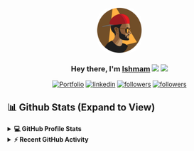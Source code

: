 <p align="center">
<a href="#"><img width="20%" height="auto" style="border-radius: 30%" src="static/avatar.png" height="175px"/></a>
</p>


<h3 align="center">Hey there, I'm <a href="https://ishmam.one">Ishmam</a> <img src="https://media.giphy.com/media/hvRJCLFzcasrR4ia7z/giphy.gif" width="28"> <img src="https://emojis.slackmojis.com/emojis/images/1531849430/4246/blob-sunglasses.gif?1531849430" width="28"/></h3>

<p align="center">
  <a href="https://ishmam.one"><img alt="Portfolio" title="Portfolio" src="https://img.shields.io/badge/-Portfolio-000000?style=for-the-badge&logo=koding&logoColor=Green"/></a>
  <a href="https://www.linkedin.com/in/ishmam-hossain"><img alt="linkedin" title="Find me on Linkedin" src="https://img.shields.io/badge/LinkedIn-0077B5?style=for-the-badge&logo=linkedin&logoColor=white"/></a> 
  <a href="https://github.com/ishmam-hossain"><img alt="followers" title="Find me on Github" src="https://img.shields.io/badge/GitHub-100000?style=for-the-badge&logo=github&logoColor=white"/></a>
  <a href="mailto:ishmam.dev@gmail.com"><img alt="followers" title="Find me on Gmail" src="https://img.shields.io/badge/Gmail-D14836?style=for-the-badge&logo=gmail&logoColor=white"/></a>
</p>


## 📊 Github Stats (Expand to View) 


<details> 
  <summary><b>💻 GitHub Profile Stats</b></summary>
  <br/>
  <p align="center"><img src="https://github-readme-streak-stats.herokuapp.com/?user=ishmam-hossain&theme=algolia" alt="ishmam github stat"  /></p>
	
  <p align="center">
    <a href="https://github.com/ishmam-hossain"><img alt="Ishmamm's Github Stats" src="https://github-readme-stats.vercel.app/api?username=ishmam-hossain&show_icons=true&count_private=true&theme=algolia" height="192px"/></a>
<br/>
  &nbsp;
	  <img src="https://github-readme-stats.vercel.app/api/top-langs?username=ishmam-hossain&show_icons=true&locale=en&layout=compact&theme=algolia" alt="candida18" height="192px"/>
  <br/>
  <b>Note:</b> Top languages is only a metric of the languages my public code consists of and doesn't reflect experience or skill level.
  </p>
</details>


<details>
  <summary><b>⚡ Recent GitHub Activity</b></summary>
  <br/>
   <a href="https://github.com/ishmam-hossain"><img alt="Ishmam's Activity Graph" src="https://activity-graph.herokuapp.com/graph?username=ishmam-hossain&custom_title=Ishmam's%20%20Contribution%20Graph&theme=react-dark" /></a>
  <br/>

</details>

<br/>

